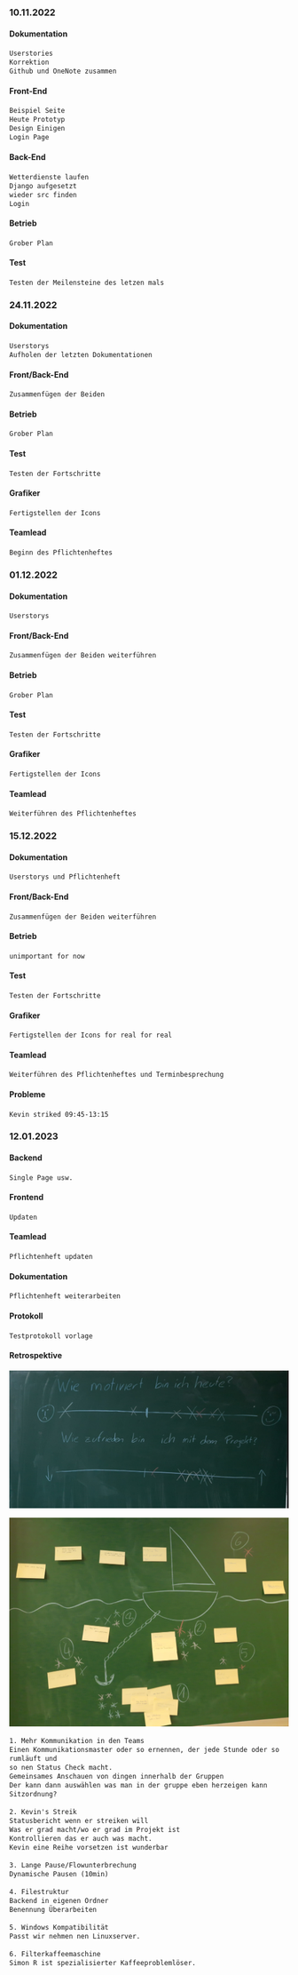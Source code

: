 ### 10.11.2022
#### Dokumentation
    Userstories
    Korrektion
    Github und OneNote zusammen

#### Front-End
    Beispiel Seite
    Heute Prototyp
    Design Einigen
    Login Page

#### Back-End
    Wetterdienste laufen
    Django aufgesetzt
    wieder src finden
    Login

#### Betrieb
    Grober Plan

#### Test
    Testen der Meilensteine des letzen mals



### 24.11.2022
#### Dokumentation
    Userstorys
    Aufholen der letzten Dokumentationen

#### Front/Back-End
    Zusammenfügen der Beiden

#### Betrieb
    Grober Plan

#### Test
    Testen der Fortschritte

#### Grafiker
    Fertigstellen der Icons

#### Teamlead
    Beginn des Pflichtenheftes



### 01.12.2022
#### Dokumentation
    Userstorys

#### Front/Back-End
    Zusammenfügen der Beiden weiterführen

#### Betrieb
    Grober Plan

#### Test
    Testen der Fortschritte

#### Grafiker
    Fertigstellen der Icons

#### Teamlead
    Weiterführen des Pflichtenheftes



### 15.12.2022
#### Dokumentation
    Userstorys und Pflichtenheft

#### Front/Back-End
    Zusammenfügen der Beiden weiterführen

#### Betrieb
    unimportant for now

#### Test
    Testen der Fortschritte

#### Grafiker
    Fertigstellen der Icons for real for real

#### Teamlead
    Weiterführen des Pflichtenheftes und Terminbesprechung

#### Probleme
    Kevin striked 09:45-13:15
    


### 12.01.2023
#### Backend
    Single Page usw.
    
#### Frontend
    Updaten
    
#### Teamlead
    Pflichtenheft updaten
    
#### Dokumentation
    Pflichtenheft weiterarbeiten
    
#### Protokoll
    Testprotokoll vorlage

#### Retrospektive

![Picture_of_the_board](weather_pic1.PNG)

![Picture_of_the_board](weather_pic2.PNG)


    1. Mehr Kommunikation in den Teams
    Einen Kommunikationsmaster oder so ernennen, der jede Stunde oder so rumläuft und
    so nen Status Check macht.
    Gemeinsames Anschauen von dingen innerhalb der Gruppen
    Der kann dann auswählen was man in der gruppe eben herzeigen kann
    Sitzordnung?

    2. Kevin's Streik
    Statusbericht wenn er streiken will
    Was er grad macht/wo er grad im Projekt ist
    Kontrollieren das er auch was macht.
    Kevin eine Reihe vorsetzen ist wunderbar

    3. Lange Pause/Flowunterbrechung
    Dynamische Pausen (10min)

    4. Filestruktur
    Backend in eigenen Ordner
    Benennung Überarbeiten

    5. Windows Kompatibilität
    Passt wir nehmen nen Linuxserver.

    6. Filterkaffeemaschine
    Simon R ist spezialisierter Kaffeeproblemlöser.